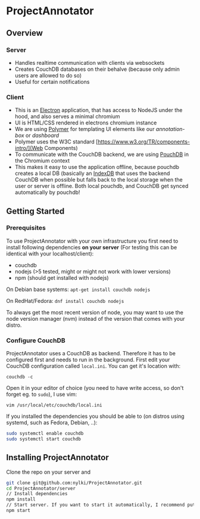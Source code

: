 # ProjectAnnotator
## Overview
### Server
- Handles realtime communication with clients via websockets
- Creates CouchDB databases on their behalve (because only admin users are allowed to do so)
- Useful for certain notifications

### Client
- This is an [Electron](http://electron.atom.io/) application, that has access to NodeJS under the hood, and also serves a minimal chromium
- UI is HTML/CSS rendered in electrons chromium instance
- We are using [Polymer](http://polymer-project.org/) for templating UI elements like our *annotation-box* or *dashboard*
- Polymer uses the W3C standard [https://www.w3.org/TR/components-intro/](Web Components)
- To communicate with the CouchDB backend, we are using [PouchDB](http://pouchdb.com/) in the Chromium context
- This makes it easy to use the application offline, because pouchdb creates a local DB (basically an [IndexDB](https://developer.mozilla.org/en-US/docs/Web/API/IndexedDB_API) that uses the backend CouchDB when possible but falls back to the local storage when the user or server is offline. Both local pouchdb, and CouchDB get synced automatically by pouchdb!


## Getting Started
### Prerequisites
To use ProjectAnnotator with your own infrastructure you first need to install following dependencies **on your server** (For testing this can be identical with your localhost/client):
- couchdb
- nodejs (>5 tested, might or might not work with lower versions)
- npm (should get installed with nodejs)

On Debian base systems:
`apt-get install couchdb nodejs`

On RedHat/Fedora:
`dnf install couchdb nodejs`

To always get the most recent version of node, you may want to use the node version manager (nvm) instead of the version that comes with your distro.


### Configure CouchDB
ProjectAnnotator uses a CouchDB as backend. Therefore it has to be configured first and needs to run in the background.
First edit your CouchDB configuration called `local.ini`. You can get it's location with:

`couchdb -c`

Open it in your editor of choice (you need to have write access, so don't forget eg. to `sudo`), I use vim:

`vim /usr/local/etc/couchdb/local.ini`


If you installed the dependencies you should be able to (on distros using systemd, such as Fedora, Debian, ..):

```.sh
sudo systemctl enable couchdb
sudo systemctl start couchdb
```



## Installing ProjectAnnotator
Clone the repo on your server and
```.sh
git clone git@github.com:nylki/ProjectAnnotator.git
cd ProjectAnnotator/server
// Install dependencies
npm install
// Start server. If you want to start it automatically, I recommend putting it into the crontab, or creating a systemd service
npm start
```


